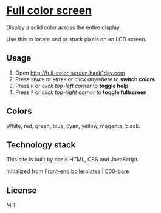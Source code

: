 # [Full color screen](http://full-color-screen.hack1day.com)

Display a solid color across the entire display.

Use this to locate bad or stuck pixels on an LCD screen.

## Usage

1. Open http://full-color-screen.hack1day.com
2. Press `SPACE` or `ENTER` or *click anywhere* to **switch colors**
3. Press `H` or *click top-left corner* to **toggle help**
4. Press `F` or *click top-right corner* to **toggle fullscreen**

## Colors

White, red, green, blue, cyan, yellow, megenta, black.

## Technology stack

This site is built by basic HTML, CSS and JavaScript.

Initialized from [Front-end boilerplates | 000-bare](https://github.com/xcatliu/front-end-boilerplates/tree/master/000-bare)

## License

MIT
